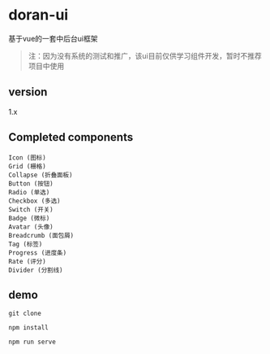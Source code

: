 # doran-ui
基于vue的一套中后台ui框架
>注：因为没有系统的测试和推广，该ui目前仅供学习组件开发，暂时不推荐项目中使用

## version
1.x

## Completed components
```$xslt
Icon (图标)
Grid (栅格)
Collapse (折叠面板)
Button (按钮)
Radio (单选)
Checkbox (多选)
Switch (开关)
Badge (微标)
Avatar (头像)
Breadcrumb (面包屑)
Tag (标签)
Progress (进度条)
Rate (评分)
Divider (分割线)
```

## demo
```
git clone

npm install

npm run serve
```
